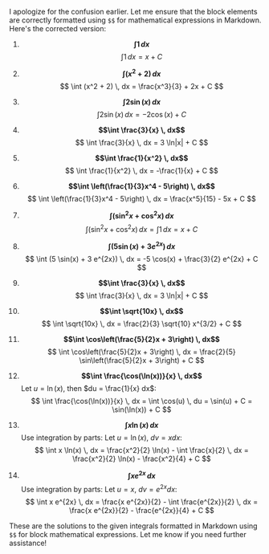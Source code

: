 I apologize for the confusion earlier. Let me ensure that the block elements are correctly formatted using `$$` for mathematical expressions in Markdown. Here's the corrected version:

1. **$$\int 1 \, dx$$**
   $$
   \int 1 \, dx = x + C
   $$

2. **$$\int (x^2 + 2) \, dx$$**
   $$
   \int (x^2 + 2) \, dx = \frac{x^3}{3} + 2x + C
   $$

3. **$$\int 2 \sin(x) \, dx$$**
   $$
   \int 2 \sin(x) \, dx = -2 \cos(x) + C
   $$

4. **$$\int \frac{3}{x} \, dx$$**
   $$
   \int \frac{3}{x} \, dx = 3 \ln|x| + C
   $$

5. **$$\int \frac{1}{x^2} \, dx$$**
   $$
   \int \frac{1}{x^2} \, dx = -\frac{1}{x} + C
   $$

6. **$$\int \left(\frac{1}{3}x^4 - 5\right) \, dx$$**
   $$
   \int \left(\frac{1}{3}x^4 - 5\right) \, dx = \frac{x^5}{15} - 5x + C
   $$

7. **$$\int (\sin^2x + \cos^2x) \, dx$$**
   $$
   \int (\sin^2x + \cos^2x) \, dx = \int 1 \, dx = x + C
   $$

8. **$$\int (5 \sin(x) + 3 e^{2x}) \, dx$$**
   $$
   \int (5 \sin(x) + 3 e^{2x}) \, dx = -5 \cos(x) + \frac{3}{2} e^{2x} + C
   $$

9. **$$\int \frac{3}{x} \, dx$$**
   $$
   \int \frac{3}{x} \, dx = 3 \ln|x| + C
   $$

10. **$$\int \sqrt{10x} \, dx$$**
    $$
    \int \sqrt{10x} \, dx = \frac{2}{3} \sqrt{10} x^{3/2} + C
    $$

11. **$$\int \cos\left(\frac{5}{2}x + 3\right) \, dx$$**
    $$
    \int \cos\left(\frac{5}{2}x + 3\right) \, dx = \frac{2}{5} \sin\left(\frac{5}{2}x + 3\right) + C
    $$

12. **$$\int \frac{\cos(\ln(x))}{x} \, dx$$**
    Let $u = \ln(x)$, then $du = \frac{1}{x} dx$:
    $$
    \int \frac{\cos(\ln(x))}{x} \, dx = \int \cos(u) \, du = \sin(u) + C = \sin(\ln(x)) + C
    $$

13. **$$\int x \ln(x) \, dx$$**
    Use integration by parts: Let $u = \ln(x)$, $dv = x dx$:
    $$
    \int x \ln(x) \, dx = \frac{x^2}{2} \ln(x) - \int \frac{x}{2} \, dx = \frac{x^2}{2} \ln(x) - \frac{x^2}{4} + C
    $$

14. **$$\int x e^{2x} \, dx$$**
    Use integration by parts: Let $u = x$, $dv = e^{2x} dx$:
    $$
    \int x e^{2x} \, dx = \frac{x e^{2x}}{2} - \int \frac{e^{2x}}{2} \, dx = \frac{x e^{2x}}{2} - \frac{e^{2x}}{4} + C
    $$

These are the solutions to the given integrals formatted in Markdown using `$$` for block mathematical expressions. Let me know if you need further assistance!